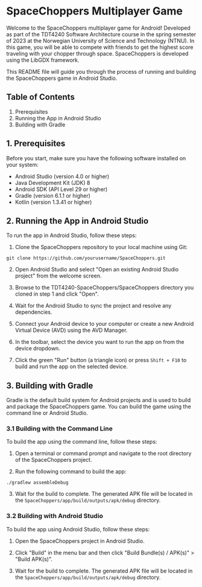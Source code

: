 # SpaceChoppers Multiplayer Game

Welcome to the SpaceChoppers multiplayer game for Android! Developed as part of the TDT4240 Software Architecture course in the spring semester of 2023 at the Norwegian University of Science and Technology (NTNU). In this game, you will be able to compete with friends to get the highest score traveling with your chopper through space. SpaceChoppers is developed using the LibGDX framework.

This README file will guide you through the process of running and building the SpaceChoppers game in Android Studio.

## Table of Contents

1. Prerequisites
2. Running the App in Android Studio
3. Building with Gradle

## 1. Prerequisites

Before you start, make sure you have the following software installed on your system:

- Android Studio (version 4.0 or higher)
- Java Development Kit (JDK) 8
- Android SDK (API Level 29 or higher)
- Gradle (version 6.1.1 or higher)
- Kotlin (version 1.3.41 or higher)

## 2. Running the App in Android Studio

To run the app in Android Studio, follow these steps:

1. Clone the SpaceChoppers repository to your local machine using Git:

```
git clone https://github.com/yourusername/SpaceChoppers.git
```

2. Open Android Studio and select "Open an existing Android Studio project" from the welcome screen.

3. Browse to the TDT4240-SpaceChoppers/SpaceChoppers directory you cloned in step 1 and click "Open".

4. Wait for the Android Studio to sync the project and resolve any dependencies.

5. Connect your Android device to your computer or create a new Android Virtual Device (AVD) using the AVD Manager.

6. In the toolbar, select the device you want to run the app on from the device dropdown.

7. Click the green "Run" button (a triangle icon) or press `Shift + F10` to build and run the app on the selected device.

## 3. Building with Gradle

Gradle is the default build system for Android projects and is used to build and package the SpaceChoppers game. You can build the game using the command line or Android Studio.

### 3.1 Building with the Command Line

To build the app using the command line, follow these steps:

1. Open a terminal or command prompt and navigate to the root directory of the SpaceChoppers project.

2. Run the following command to build the app:

```
./gradlew assembleDebug
```

3. Wait for the build to complete. The generated APK file will be located in the `SpaceChoppers/app/build/outputs/apk/debug` directory.

### 3.2 Building with Android Studio

To build the app using Android Studio, follow these steps:

1. Open the SpaceChoppers project in Android Studio.

2. Click "Build" in the menu bar and then click "Build Bundle(s) / APK(s)" > "Build APK(s)".

3. Wait for the build to complete. The generated APK file will be located in the `SpaceChoppers/app/build/outputs/apk/debug` directory.
